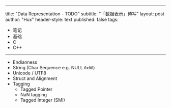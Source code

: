 
---
title: "Data Representation - TODO"
subtitle: "「数据表示」待写"
layout: post
author: "Hux"
header-style: text
published: false
tags:
  - 笔记
  - 基础
  - C
  - C++
---

- Endianness
- String (Char Sequence e.g. NULL `0x00`)
- Unicode / UTF8
- Struct and Alignment
- Tagging
  - Tagged Pointer
  - NaN tagging
  - Tagged Integer (SMI)
